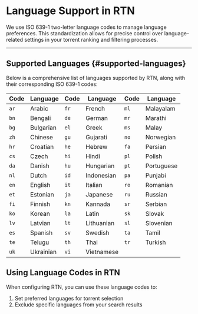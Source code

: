 # Language Support in RTN

We use ISO 639-1 two-letter language codes to manage language preferences. This standardization allows for precise control over language-related settings in your torrent ranking and filtering processes.

---

## Supported Languages {#supported-languages}

Below is a comprehensive list of languages supported by RTN, along with their corresponding ISO 639-1 codes:

| Code | Language   | Code | Language   | Code | Language   |
|------|------------|------|------------|------|------------|
| `ar`   | Arabic     | `fr`   | French     | `ml`   | Malayalam  |
| `bn`   | Bengali    | `de`   | German     | `mr`   | Marathi    |
| `bg`   | Bulgarian  | `el`   | Greek      | `ms`   | Malay      |
| `zh`   | Chinese    | `gu`   | Gujarati   | `no`   | Norwegian  |
| `hr`   | Croatian   | `he`   | Hebrew     | `fa`   | Persian    |
| `cs`   | Czech      | `hi`   | Hindi      | `pl`   | Polish     |
| `da`   | Danish     | `hu`   | Hungarian  | `pt`   | Portuguese |
| `nl`   | Dutch      | `id`   | Indonesian | `pa`   | Punjabi    |
| `en`   | English    | `it`   | Italian    | `ro`   | Romanian   |
| `et`   | Estonian   | `ja`   | Japanese   | `ru`   | Russian    |
| `fi`   | Finnish    | `kn`   | Kannada    | `sr`   | Serbian    |
| `ko`   | Korean     | `la`   | Latin      | `sk`   | Slovak     |
| `lv`   | Latvian    | `lt`   | Lithuanian | `sl`   | Slovenian  |
| `es`   | Spanish    | `sv`   | Swedish    | `ta`   | Tamil      |
| `te`   | Telugu     | `th`   | Thai       | `tr`   | Turkish    |
| `uk`   | Ukrainian  | `vi`   | Vietnamese |        |            |

## Using Language Codes in RTN

When configuring RTN, you can use these language codes to:

1. Set preferred languages for torrent selection
2. Exclude specific languages from your search results
